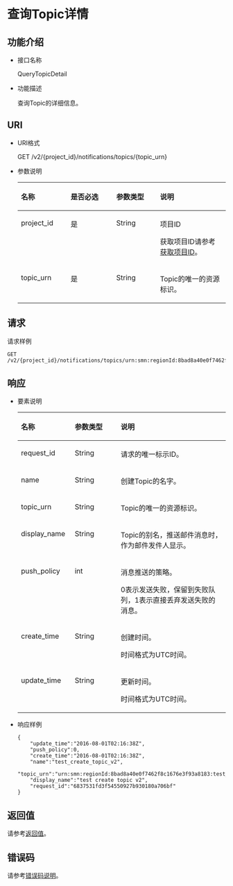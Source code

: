 # 查询Topic详情<a name="ZH-CN_TOPIC_0036016756"></a>

## 功能介绍<a name="section64935954"></a>

-   接口名称

    QueryTopicDetail


-   功能描述

    查询Topic的详细信息。


## URI<a name="section47552675"></a>

-   URI格式

    GET /v2/\{project\_id\}/notifications/topics/\{topic\_urn\}


-   参数说明

    <a name="table60453091"></a>
    <table><thead align="left"><tr id="row31471768"><th class="cellrowborder" valign="top" width="23.82238223822382%" id="mcps1.1.5.1.1"><p id="p66185246"><a name="p66185246"></a><a name="p66185246"></a>名称</p>
    </th>
    <th class="cellrowborder" valign="top" width="21.942194219421943%" id="mcps1.1.5.1.2"><p id="p59404709"><a name="p59404709"></a><a name="p59404709"></a>是否必选</p>
    </th>
    <th class="cellrowborder" valign="top" width="21.012101210121013%" id="mcps1.1.5.1.3"><p id="p47052116"><a name="p47052116"></a><a name="p47052116"></a>参数类型</p>
    </th>
    <th class="cellrowborder" valign="top" width="33.223322332233224%" id="mcps1.1.5.1.4"><p id="p53125076"><a name="p53125076"></a><a name="p53125076"></a>说明</p>
    </th>
    </tr>
    </thead>
    <tbody><tr id="row57297510"><td class="cellrowborder" valign="top" width="23.82238223822382%" headers="mcps1.1.5.1.1 "><p id="p10586695"><a name="p10586695"></a><a name="p10586695"></a>project_id</p>
    </td>
    <td class="cellrowborder" valign="top" width="21.942194219421943%" headers="mcps1.1.5.1.2 "><p id="p52215961"><a name="p52215961"></a><a name="p52215961"></a>是</p>
    </td>
    <td class="cellrowborder" valign="top" width="21.012101210121013%" headers="mcps1.1.5.1.3 "><p id="p1634435"><a name="p1634435"></a><a name="p1634435"></a>String</p>
    </td>
    <td class="cellrowborder" valign="top" width="33.223322332233224%" headers="mcps1.1.5.1.4 "><p id="p61977638154952"><a name="p61977638154952"></a><a name="p61977638154952"></a>项目ID</p>
    <p id="p65280430"><a name="p65280430"></a><a name="p65280430"></a>获取项目ID请参考<a href="获取项目ID.md">获取项目ID</a>。</p>
    </td>
    </tr>
    <tr id="row9249362"><td class="cellrowborder" valign="top" width="23.82238223822382%" headers="mcps1.1.5.1.1 "><p id="p11000853"><a name="p11000853"></a><a name="p11000853"></a>topic_urn</p>
    </td>
    <td class="cellrowborder" valign="top" width="21.942194219421943%" headers="mcps1.1.5.1.2 "><p id="p18653909"><a name="p18653909"></a><a name="p18653909"></a>是</p>
    </td>
    <td class="cellrowborder" valign="top" width="21.012101210121013%" headers="mcps1.1.5.1.3 "><p id="p34571641"><a name="p34571641"></a><a name="p34571641"></a>String</p>
    </td>
    <td class="cellrowborder" valign="top" width="33.223322332233224%" headers="mcps1.1.5.1.4 "><p id="p48839530"><a name="p48839530"></a><a name="p48839530"></a>Topic的唯一的资源标识。</p>
    </td>
    </tr>
    </tbody>
    </table>


## 请求<a name="section25320898"></a>

请求样例

```
GET /v2/{project_id}/notifications/topics/urn:smn:regionId:8bad8a40e0f7462f8c1676e3f93a8183:test_create_topic_v2
```

## 响应<a name="section26561495"></a>

-   要素说明

    <a name="table38552084"></a>
    <table><thead align="left"><tr id="row10058158"><th class="cellrowborder" valign="top" width="25.81%" id="mcps1.1.4.1.1"><p id="p9404449"><a name="p9404449"></a><a name="p9404449"></a>名称</p>
    </th>
    <th class="cellrowborder" valign="top" width="22.07%" id="mcps1.1.4.1.2"><p id="p23562876"><a name="p23562876"></a><a name="p23562876"></a>参数类型</p>
    </th>
    <th class="cellrowborder" valign="top" width="52.12%" id="mcps1.1.4.1.3"><p id="p29544808"><a name="p29544808"></a><a name="p29544808"></a>说明</p>
    </th>
    </tr>
    </thead>
    <tbody><tr id="row33089041"><td class="cellrowborder" valign="top" width="25.81%" headers="mcps1.1.4.1.1 "><p id="p62966687"><a name="p62966687"></a><a name="p62966687"></a>request_id</p>
    </td>
    <td class="cellrowborder" valign="top" width="22.07%" headers="mcps1.1.4.1.2 "><p id="p27997"><a name="p27997"></a><a name="p27997"></a>String</p>
    </td>
    <td class="cellrowborder" valign="top" width="52.12%" headers="mcps1.1.4.1.3 "><p id="p2267763"><a name="p2267763"></a><a name="p2267763"></a>请求的唯一标示ID。</p>
    </td>
    </tr>
    <tr id="row42586845"><td class="cellrowborder" valign="top" width="25.81%" headers="mcps1.1.4.1.1 "><p id="p26982424"><a name="p26982424"></a><a name="p26982424"></a>name</p>
    </td>
    <td class="cellrowborder" valign="top" width="22.07%" headers="mcps1.1.4.1.2 "><p id="p38092711"><a name="p38092711"></a><a name="p38092711"></a>String</p>
    </td>
    <td class="cellrowborder" valign="top" width="52.12%" headers="mcps1.1.4.1.3 "><p id="p65610739"><a name="p65610739"></a><a name="p65610739"></a>创建Topic的名字。</p>
    </td>
    </tr>
    <tr id="row48717564"><td class="cellrowborder" valign="top" width="25.81%" headers="mcps1.1.4.1.1 "><p id="p53808606"><a name="p53808606"></a><a name="p53808606"></a>topic_urn</p>
    </td>
    <td class="cellrowborder" valign="top" width="22.07%" headers="mcps1.1.4.1.2 "><p id="p63529816"><a name="p63529816"></a><a name="p63529816"></a>String</p>
    </td>
    <td class="cellrowborder" valign="top" width="52.12%" headers="mcps1.1.4.1.3 "><p id="p45641491"><a name="p45641491"></a><a name="p45641491"></a>Topic的唯一的资源标识。</p>
    </td>
    </tr>
    <tr id="row53759727"><td class="cellrowborder" valign="top" width="25.81%" headers="mcps1.1.4.1.1 "><p id="p59570626"><a name="p59570626"></a><a name="p59570626"></a>display_name</p>
    </td>
    <td class="cellrowborder" valign="top" width="22.07%" headers="mcps1.1.4.1.2 "><p id="p60491410"><a name="p60491410"></a><a name="p60491410"></a>String</p>
    </td>
    <td class="cellrowborder" valign="top" width="52.12%" headers="mcps1.1.4.1.3 "><p id="p57656838184157"><a name="p57656838184157"></a><a name="p57656838184157"></a>Topic的别名，推送邮件消息时，作为邮件发件人显示。</p>
    </td>
    </tr>
    <tr id="row20888703"><td class="cellrowborder" valign="top" width="25.81%" headers="mcps1.1.4.1.1 "><p id="p14263389"><a name="p14263389"></a><a name="p14263389"></a>push_policy</p>
    </td>
    <td class="cellrowborder" valign="top" width="22.07%" headers="mcps1.1.4.1.2 "><p id="p14483900"><a name="p14483900"></a><a name="p14483900"></a>int</p>
    </td>
    <td class="cellrowborder" valign="top" width="52.12%" headers="mcps1.1.4.1.3 "><p id="p32345284"><a name="p32345284"></a><a name="p32345284"></a>消息推送的策略。</p>
    <p id="p10916523273"><a name="p10916523273"></a><a name="p10916523273"></a>0表示发送失败，保留到失败队列，1表示直接丢弃发送失败的消息。</p>
    </td>
    </tr>
    <tr id="row24500989"><td class="cellrowborder" valign="top" width="25.81%" headers="mcps1.1.4.1.1 "><p id="p38423121"><a name="p38423121"></a><a name="p38423121"></a>create_time</p>
    </td>
    <td class="cellrowborder" valign="top" width="22.07%" headers="mcps1.1.4.1.2 "><p id="p25265097"><a name="p25265097"></a><a name="p25265097"></a>String</p>
    </td>
    <td class="cellrowborder" valign="top" width="52.12%" headers="mcps1.1.4.1.3 "><p id="p33206990"><a name="p33206990"></a><a name="p33206990"></a>创建时间。</p>
    <p id="p12947570279"><a name="p12947570279"></a><a name="p12947570279"></a>时间格式为UTC时间。</p>
    </td>
    </tr>
    <tr id="row48704899"><td class="cellrowborder" valign="top" width="25.81%" headers="mcps1.1.4.1.1 "><p id="p52782726"><a name="p52782726"></a><a name="p52782726"></a>update_time</p>
    </td>
    <td class="cellrowborder" valign="top" width="22.07%" headers="mcps1.1.4.1.2 "><p id="p47542385"><a name="p47542385"></a><a name="p47542385"></a>String</p>
    </td>
    <td class="cellrowborder" valign="top" width="52.12%" headers="mcps1.1.4.1.3 "><p id="p25727981"><a name="p25727981"></a><a name="p25727981"></a>更新时间。</p>
    <p id="p15544215281"><a name="p15544215281"></a><a name="p15544215281"></a>时间格式为UTC时间。</p>
    </td>
    </tr>
    </tbody>
    </table>

-   响应样例

    ```
    {
        "update_time":"2016-08-01T02:16:38Z",
        "push_policy":0,
        "create_time":"2016-08-01T02:16:38Z",
        "name":"test_create_topic_v2",
        "topic_urn":"urn:smn:regionId:8bad8a40e0f7462f8c1676e3f93a8183:test_create_topic_v2",
        "display_name":"test create topic v2",
        "request_id":"6837531fd3f54550927b930180a706bf"
    }
    ```


## 返回值<a name="section37726867"></a>

请参考[返回值](返回值.md)。

## 错误码<a name="section73211020122511"></a>

请参考[错误码说明](错误码说明.md)。

